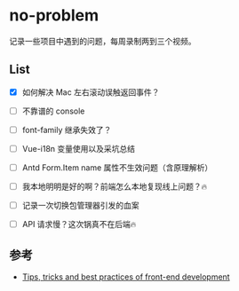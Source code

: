 # no-problem
记录一些项目中遇到的问题，每周录制两到三个视频。



## List

- [x] 如何解决 Mac 左右滚动误触返回事件？
- [ ] 不靠谱的 console
- [ ] font-family 继承失效了？
- [ ] Vue-i18n 变量使用以及采坑总结
- [ ] Antd Form.Item name 属性不生效问题（含原理解析）
- [ ] 我本地明明是好的啊？前端怎么本地复现线上问题？🔥
- [ ] 记录一次切换包管理器引发的血案
- [ ] API 请求慢？这次锅真不在后端🔥


## 参考
- [Tips, tricks and best practices of front-end development](https://getfrontend.tips/)
